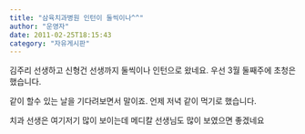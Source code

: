 ```yaml
---
title: "삼육치과병원 인턴이 둘씩이나^^"
author: "운영자"
date: 2011-02-25T18:15:43
category: "자유게시판"
---
```


김주리 선생하고 신형건 선생까지 둘씩이나 인턴으로 왔네요. 우선 3월 둘째주에 초청은 했습니다.

같이 할수 있는 날을 기다려보면서 말이죠. 언제 저녁 같이 먹기로 했습니다.

치과 선생은 여기저기 많이 보이는데 메디칼 선생님도 많이 보였으면 좋겠네요
